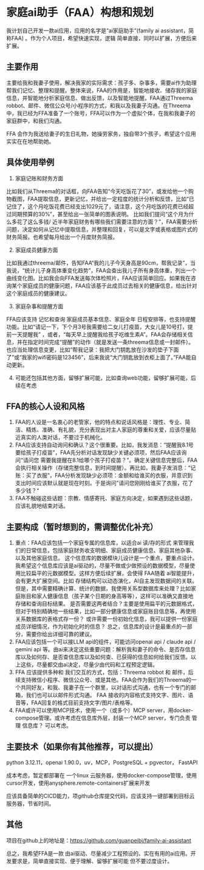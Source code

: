 # 家庭ai助手（FAA）构想和规划

我计划自己开发一款ai应用，应用的名字是“ai家庭助手”(family ai assistant，简称FAA) 。作为个人项目，希望快速实现，逻辑 简单直接，同时以扩展，方便后来扩展。

## 主要作用

主要给我和我妻子使用，解决我家的实际需求：孩子多、杂事多，需要ai作为助理帮我们记忆、整理和提醒。整体来说，FAA的作用是，智能地接收、储存我的家庭信息，并智能地分析家庭信息、做出反馈，以及智能地提醒。FAA通过Threema robbot、邮件、微信公众号/小程序的方式，和我以及我妻子沟通。在Threema 中，我已经为FFA准备了一个账号，FFA可以作为一个虚拟个体，在我和我妻子的家庭群中，和我们沟通。 

FFA 会作为我送给妻子的生日礼物，她操劳家务，独自带3个孩子，希望这个应用实实在在地帮助她。

## 具体使用举例

1. 家庭记账和财务方面

比如我们从Threema的对话框，向FAA告知“今天吃饭花了30”，或发给他一个购物截图，FAA提取信息，更新记忆，并给出一定程度的统计分析和反馈，比如“已记住了，这个月吃饭花费已经支出1029元了，请注意，这个月吃饭的花费已经超过同期预算的30%”，甚至给出一张简单的图表说明。 比如我们提问“这个月为什么多花了这么多钱/ 近半年家庭财务有哪些我们需要注意的方面？”，FAA需要分析问题，决定如何从记忆中提取信息，并整理和回复，可以是文字或表格或图片式的财务简报。也希望每月给出一个月度财务简报。

2. 家庭成员健康方面

比如我通过threema/邮件，告知FAA“我的儿子今天身高是90cm，帮我记录”，当我说，“统计儿子身高体重变化趋势”，FAA会查出我儿子所有身高体重，列出一个曲线变化图。比如我会向FFA发送每次体检照片，FAA应该简单回应。如果我在咨询某个家庭成员的健康问题，FAA应该基于此成员过去相关的健康信息，给出针对这个家庭成员的健康建议。

3. 家庭杂事和提醒方面

FFA应该支持 记忆和查询 家庭成员基本信息、家庭全年 日程安排等，也支持提醒功能。比如“请记一下，下个月3号我需要给二女儿打疫苗，大女儿是10号打，提前一天提醒我” ，或者，“每天早上提醒我给孩子吃维生素A”。FAA会存储相关信息，并在指定时间完成“提醒”的动作（就是发送一条threema信息或一封邮件）。也应当处理信息变更，比如“帮我记录：我把大门钥匙放在沙发的垫子下面了”或“我家的wifi密码是123456”，后来我说“大门钥匙放到衣柜上面了。”FAA能自动更新。

4. 可能还包括其他方面，留够扩展可能，比如查询web功能，留够扩展可能，后续在考虑

## FFA的核心人设和风格

1. FAA的人设是一名衷心的老管家，他的特点和说话风格是：理性、专业、简洁、精炼、准确、有礼貌，充分表现出对主人家庭的尊重和关爱，应该尽量贴近真实的人类对话，不要过于机械化。
2. FAA应该支持自动询问和确认？这个很重要。比如，我发消息：“提醒我8.1号要给孩子打疫苗”，FAA先分析对话发现缺少关键必须项，然后FAA应该询问“请问您 需要我提醒在8.1给哪个孩子打疫苗？”。确定关键信息完整后，FAA会执行相关操作（存储完整信息，到时间提醒）。再比如，我妻子发消息：“记账：买了衣服“，FAA分析发现缺少必须项：金额和给谁买的衣服，并意识到支出时间应该默认就是现在时刻。于是询问”请问您刚刚给谁买了衣服，花了多少钱？“
3. FAA不触碰这些话题：宗教、情感寄托、家庭方向决定，如果遇到这些话题，应该礼貌地结束对话。


## 主要构成（暂时想到的，需调整优化补充）

1. 重点：FAA应该包括一个家庭专属的信息库，以适合ai 读/存的形式 来管理我们的日常信息，包括家庭财务收支明细、家庭成员健康信息、家庭其他杂事、以及其他家庭信息。
这个信息库的数据模块儿设计是一个重点，要重点设计。我希望这个信息库应该是ai驱动的，尽量不做或少做预设的数据模型，尽量使用比较扁平的元数据模型。这样方便后续扩展，会使得 FAA随着 ai智能提升，会有更大扩展空间。比如 存储结构可以动态演化，AI自主发现数据间的关联。
但是，其中需要精确计算、统计的数据，我使用关系型数据库来处理？比如家庭账目和家人健康信息（孩子某个日期的身高等等），这样可以准确又直接地存储和查询目标结果。
是否需要这两者结合？主要是使用扁平的元数据格式，但对于特别精确地一些结果，比如一部分健康信息或家庭账目信息等，再使用关系数据库的表格式存一份？
或许需要一份初始化信息，我可以提供一份家庭成员详细情况，作为初始化时的信息？
总之，信息库的设计是最重点的一部分，需要你给出详细可靠的建议。
2. FAA应该包括一个可以接LLM api的组件，可能访问openai api / claude api / gemini api 等。由ai来决定这些重要问题：解析我和妻子的命令、是否存信息库以及如何存、是否查信息库以及如何查、已获得的信息如何给我们反馈。以上这些，尽量都交由ai决定，尽量少由代码和工程预定逻辑。
3. FFA 应该提供多种和 我们交互的方式，包括：Threema robbot 和 邮件，后续支持微信小程序、微信公众号、或是其他。FAA会作为我们的Threema的一个共同好友，和我、我妻子在一个群里，以对话形式沟通，也有一个专门的邮箱，我们也可以以邮件形式沟通。
FAA 接收的内容格式支持文字、图片、语音等，FAA回复的格式目前支持文字/图片/表格等。
4. FAA或许可以使用MCP技术，使用一个（或多个）MCP server，用docker-compose管理。或许考虑在信息库外层，封装一个MCP server，专门负责 管理 信息库？ 可以考虑。

## 主要技术（如果你有其他推荐，可以提出）

python 3.12.11，openai 1.90.0，uv，MCP，PostgreSQL + pgvector， FastAPI

成本考虑，暂定都部署在 一个linux 云服务器，使用docker-compose管理，使用cursor开发，使用anysphere.remote-containers扩展来开发

应该具备简单的CICD能力，项github仓库提交代码，应该支持一键部署到目标云服务器，节省时间。


## 其他

项目在github上的地址是：https://github.com/guanpeibj/family-ai-assistant

总之，我希望FFA是一款 由ai驱动、尽量减少工程预设的、实在有用的ai应用。开发要求是，简单直接实现、便于理解、留够扩展可能 但不要过度设计。
